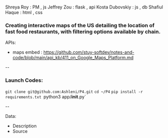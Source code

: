 # <insert witty proj name here>

Shreya Roy : PM , js
Jeffrey Zou : flask , api
Kosta Dubovskiy : js , db
Shafiul Haque : html , css


### Creating interactive maps of the US detailing the location of fast food restaurants, with filtering options available by chain.

APIs:
* maps embed : https://github.com/stuy-softdev/notes-and-code/blob/main/api_kb/411_on_Google_Maps_Platform.md 

--

### Launch Codes:
`git clone git@github.com:Ashleni/P4.git`
`cd ~/P4`
`pip install -r requirements.txt
`python3 app/__init__.py`


--

Data:
* Description
* Source


